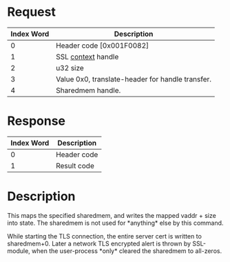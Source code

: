 # Request

| Index Word | Description                                         |
|------------|-----------------------------------------------------|
| 0          | Header code \[0x001F0082\]                          |
| 1          | SSL [context](SSLC:CreateContext "wikilink") handle |
| 2          | u32 size                                            |
| 3          | Value 0x0, translate-header for handle transfer.    |
| 4          | Sharedmem handle.                                   |

# Response

| Index Word | Description |
|------------|-------------|
| 0          | Header code |
| 1          | Result code |

# Description

This maps the specified sharedmem, and writes the mapped vaddr + size
into state. The sharedmem is not used for \*anything\* else by this
command.

While starting the TLS connection, the entire server cert is written to
sharedmem+0. Later a network TLS encrypted alert is thrown by
SSL-module, when the user-process \*only\* cleared the sharedmem to
all-zeros.